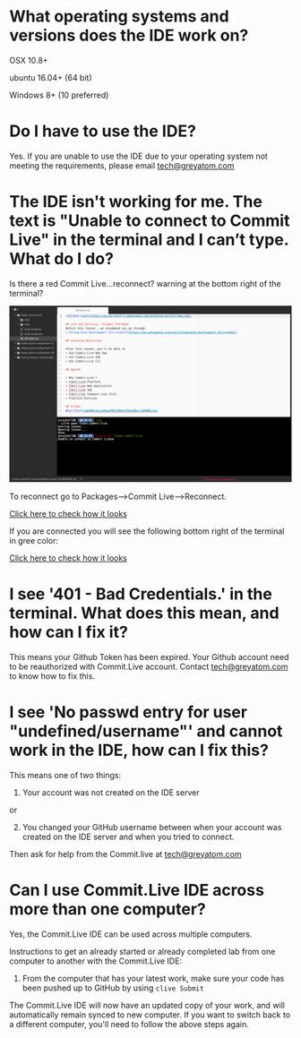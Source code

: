 # What operating systems and versions does the IDE work on?

OSX 10.8+

ubuntu 16.04+ (64 bit)

Windows 8+ (10 preferred)

# Do I have to use the IDE?

Yes. If you are unable to use the IDE due to your operating system not meeting the requirements, please email tech@greyatom.com

# The IDE isn't working for me. The text is "Unable to connect to Commit Live" in the terminal and I can’t type. What do I do?

Is there a red Commit Live...reconnect? warning at the bottom right of the terminal? 

![Click here to check how it looks](https://raw.githubusercontent.com/commit-live-students/help-center/master/ide-disconnected.png)

To reconnect go to Packages-->Commit Live-->Reconnect.

[Click here to check how it looks](https://s3.ap-south-1.amazonaws.com/commit.live.ide/ide-reconnect.png)

If you are connected you will see the following bottom right of the terminal in gree color:

[Click here to check how it looks](https://s3.ap-south-1.amazonaws.com/commit.live.ide/ide-connected.png)

# I see '401 - Bad Credentials.' in the terminal. What does this mean, and how can I fix it?

This means your Github Token has been expired. Your Github account need to be reauthorized with Commit.Live account. Contact tech@greyatom.com to know how to fix this.

# I see 'No passwd entry for user "undefined/username"' and cannot work in the IDE, how can I fix this?

This means one of two things:

1. Your account was not created on the IDE server

or

2. You changed your GitHub username between when your account was created on the IDE server and when you tried to connect.

Then ask for help from the Commit.live at tech@greyatom.com

# Can I use Commit.Live IDE across more than one computer? 

Yes, the Commit.Live IDE can be used across multiple computers.

Instructions to get an already started or already completed lab from one computer to another with the Commit.Live IDE:

1. From the computer that has your latest work, make sure your code has been pushed up to GitHub by using `clive Submit`

The Commit.Live IDE will now have an updated copy of your work, and will automatically remain synced to new computer. If you want to switch back to a different computer, you'll need to follow the above steps again.


